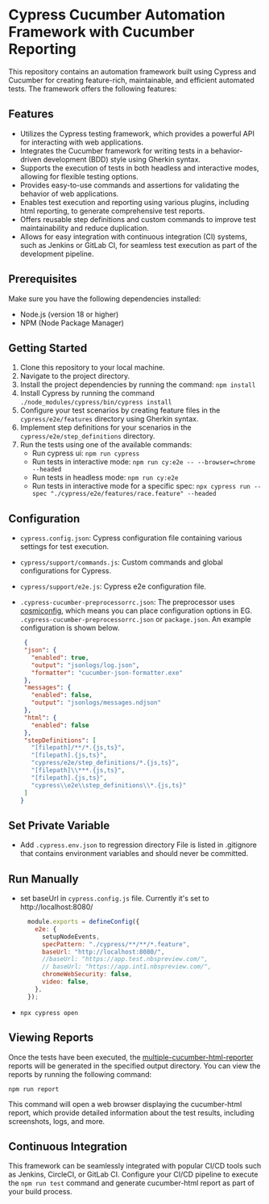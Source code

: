 # Cypress Cucumber Automation Framework with Cucumber Reporting

This repository contains an automation framework built using Cypress and Cucumber for creating feature-rich, maintainable, and efficient automated tests. The framework offers the following features:

## Features

- Utilizes the Cypress testing framework, which provides a powerful API for interacting with web applications.
- Integrates the Cucumber framework for writing tests in a behavior-driven development (BDD) style using Gherkin syntax.
- Supports the execution of tests in both headless and interactive modes, allowing for flexible testing options.
- Provides easy-to-use commands and assertions for validating the behavior of web applications.
- Enables test execution and reporting using various plugins, including html reporting, to generate comprehensive test reports.
- Offers reusable step definitions and custom commands to improve test maintainability and reduce duplication.
- Allows for easy integration with continuous integration (CI) systems, such as Jenkins or GitLab CI, for seamless test execution as part of the development pipeline.

## Prerequisites

Make sure you have the following dependencies installed:

- Node.js (version 18 or higher)
- NPM (Node Package Manager)

## Getting Started

1. Clone this repository to your local machine.
2. Navigate to the project directory.
3. Install the project dependencies by running the command: `npm install`
4. Install Cypress by running the command `./node_modules/cypress/bin/cypress install`
5. Configure your test scenarios by creating feature files in the `cypress/e2e/features` directory using Gherkin syntax.
6. Implement step definitions for your scenarios in the `cypress/e2e/step_definitions` directory.
7. Run the tests using one of the available commands:
   - Run cypress ui: `npm run cypress`
   - Run tests in interactive mode: `npm run cy:e2e -- --browser=chrome --headed`
   - Run tests in headless mode: `npm run cy:e2e`
   - Run tests in interactive mode for a specific spec: `npx cypress run --spec "./cypress/e2e/features/race.feature" --headed`

## Configuration

- `cypress.config.json`: Cypress configuration file containing various settings for test execution.
- `cypress/support/commands.js`: Custom commands and global configurations for Cypress.
- `cypress/support/e2e.js`: Cypress e2e configuration file.
- `.cypress-cucumber-preprocessorrc.json`: The preprocessor uses [cosmiconfig](https://github.com/davidtheclark/cosmiconfig), which means you can place configuration options in EG. `.cypress-cucumber-preprocessorrc.json` or `package.json`. An example configuration is shown below.

   ```json
    {
    "json": {
      "enabled": true,
      "output": "jsonlogs/log.json",
      "formatter": "cucumber-json-formatter.exe"
    },
    "messages": {
      "enabled": false,
      "output": "jsonlogs/messages.ndjson"
    },
    "html": {
      "enabled": false
    },
    "stepDefinitions": [
      "[filepath]/**/*.{js,ts}",
      "[filepath].{js,ts}",
      "cypress/e2e/step_definitions/*.{js,ts}",
      "[filepath]\\***.{js,ts}",
      "[filepath].{js,ts}",
      "cypress\\e2e\\step_definitions\\*.{js,ts}"
    ]
  }
   ```

## Set Private Variable
- Add `.cypress.env.json` to regression directory
  File is listed in .gitignore that contains environment variables and should never be committed.

## Run Manually
- set baseUrl in `cypress.config.js` file. Currently it's set to http://localhost:8080/
  ```javascript
    module.exports = defineConfig({
      e2e: {
        setupNodeEvents,
        specPattern: "./cypress/**/**/*.feature",
        baseUrl: "http://localhost:8080/",
        //baseUrl: "https://app.test.nbspreview.com/",
        // baseUrl: "https://app.int1.nbspreview.com/",
        chromeWebSecurity: false,
        video: false,
      },
    });
  ```
- `npx cypress open`

## Viewing Reports
Once the tests have been executed, the [multiple-cucumber-html-reporter](https://github.com/WasiqB/multiple-cucumber-html-reporter) reports will be generated in the specified output directory. You can view the reports by running the following command:
```
npm run report
```
This command will open a web browser displaying the cucumber-html report, which provide detailed information about the test results, including screenshots, logs, and more.

## Continuous Integration
This framework can be seamlessly integrated with popular CI/CD tools such as Jenkins, CircleCI, or GitLab CI. Configure your CI/CD pipeline to execute the `npm run test` command and generate cucumber-html report as part of your build process.
